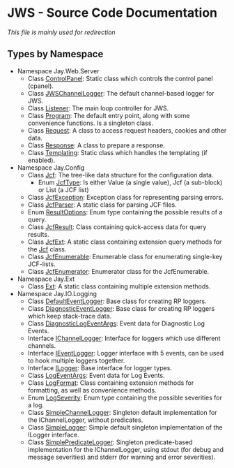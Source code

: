 # JWS - Source Code Documentation
*This file is mainly used for redirection*

## Types by Namespace
 - Namespace Jay.Web.Server  
   - Class [ControlPanel](JWS/ControlPanel.md): Static class which controls the control panel (cpanel).  
   - Class [JWSChannelLogger](JWS/JWSChannelLogger.md): The default channel-based logger for JWS.  
   - Class [Listener](JWS/Listener.md): The main loop controller for JWS.  
   - Class [Program](JWS/Program.md): The default entry point, along with some convenience functions. Is a singleton class.  
   - Class [Request](JWS/Comms.md): A class to access request headers, cookies and other data.  
   - Class [Response](JWS/Comms.md): A class to prepare a response.  
   - Class [Templating](JWS/Templating.md): Static class which handles the templating (if enabled).  
 - Namespace Jay.Config  
   - Class [Jcf](Libs/Conf.md): The tree-like data structure for the configuration data.  
     - Enum [JcfType](Libs/Conf.md): Is either Value (a single value), Jcf (a sub-block) or List (a JCF list)  
   - Class [JcfException](Libs/Conf.md): Exception class for representing parsing errors.  
   - Class [JcfParser](Libs/Conf.md): A static class for parsing JCF files.  
   - Enum [ResultOptions](Libs/JcfHelper.md): Enum type containing the possible results of a query.  
   - Class [JcfResult<T>](Libs/JcfHelper.md): Class containing quick-access data for query results.  
   - Class [JcfExt](Libs/JcfExt.md): A static class containing extension query methods for the [Jcf](./Conf.md) class.  
   - Class [JcfEnumerable](Libs/JcfExt.md): Enumerable class for enumerating single-key JCF-lists.  
   - Class [JcfEnumerator](Libs/JcfExt.md): Enumerator class for the JcfEnumerable.  
 - Namespace Jay.Ext  
   - Class [Ext](Libs/Ext.md): A static class containing multiple extension methods.  
 - Namespace Jay.IO.Logging  
   - Class [DefaultEventLogger](Logging/IEventLogger.md): Base class for creating RP loggers.  
   - Class [DiagnosticEventLogger](Logging/DiagnosticEventLogger.md): Base class for creating RP loggers which keep stack-trace data.  
   - Class [DiagnosticLogEventArgs](Logging/DiagnosticEventLogger.md): Event data for Diagnostic Log Events.  
   - Interface [IChannelLogger](Logging/IChannelLogger.md): Interface for loggers which use different channels.  
   - Interface [IEventLogger](Logging/IEventLogger.md): Logger interface with 5 events, can be used to hook multiple loggers together.  
   - Interface [ILogger](Logging/ILogger.md): Base interface for logger types.  
   - Class [LogEventArgs](Logging/IEventLogger.md): Event data for Log Events.  
   - Class [LogFormat](Logging/ILogger.md): Class containing extension methods for formatting, as well as convenience methods.  
   - Enum [LogSeverity](Logging/ILogger.md): Enum type containing the possible severities for a log.  
   - Class [SimpleChannelLogger](Logging/IChannelLogger.md): Singleton default implementation for the IChannelLogger, without predicates.  
   - Class [SimpleLogger](Logging/ILogger.md): Simple default singleton implementation of the ILogger interface.
   - Class [SimplePredicateLogger](Logging/IChannelLogger.md): Singleton predicate-based implementation for the IChannelLogger, using stdout (for debug and message severities) and stderr (for warning and error severities).  
